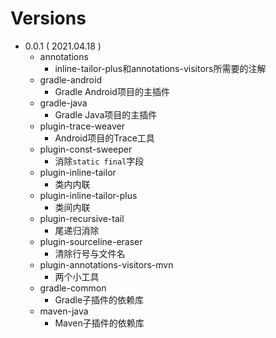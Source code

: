 # Versions

- 0.0.1 ( 2021.04.18 )
  - annotations
    - inline-tailor-plus和annotations-visitors所需要的注解
  - gradle-android
    - Gradle Android项目的主插件
  - gradle-java
    - Gradle Java项目的主插件
  - plugin-trace-weaver
    - Android项目的Trace工具
  - plugin-const-sweeper
    - 消除`static final`字段
  - plugin-inline-tailor
    - 类内内联
  - plugin-inline-tailor-plus
    - 类间内联
  - plugin-recursive-tail
    - 尾递归消除
  - plugin-sourceline-eraser
    - 清除行号与文件名
  - plugin-annotations-visitors-mvn
    - 两个小工具
  - gradle-common
    - Gradle子插件的依赖库
  - maven-java
    - Maven子插件的依赖库
